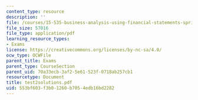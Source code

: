 ```yaml
---
content_type: resource
description: ''
file: /courses/15-535-business-analysis-using-financial-statements-spring-2003/553bf603f3b01260b7054edb16bd2282_test2solutions.pdf
file_size: 57016
file_type: application/pdf
learning_resource_types:
- Exams
license: https://creativecommons.org/licenses/by-nc-sa/4.0/
ocw_type: OCWFile
parent_title: Exams
parent_type: CourseSection
parent_uid: 70a33ecb-3af2-5e61-523f-0718ab257cb1
resourcetype: Document
title: test2solutions.pdf
uid: 553bf603-f3b0-1260-b705-4edb16bd2282
---
```

